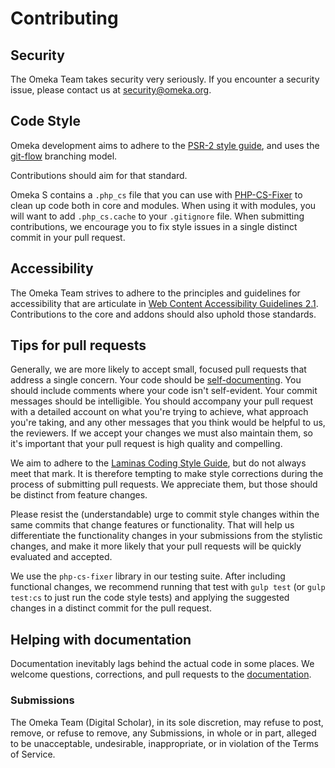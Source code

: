 # Contributing

## Security

The Omeka Team takes security very seriously. If you encounter a security issue,
please contact us at [security@omeka.org](mailto:security@omeka.org).

## Code Style

Omeka development aims to adhere to the [PSR-2 style guide](http://www.php-fig.org/psr/psr-2), and uses the [git-flow](http://nvie.com/posts/a-successful-git-branching-model) branching model.

Contributions should aim for that standard.

Omeka S contains a `.php_cs` file that you can use with [PHP-CS-Fixer](https://github.com/FriendsOfPHP/PHP-CS-Fixer) to clean up code both in core and modules. When using it with modules, you will want to add `.php_cs.cache` to your `.gitignore` file. When submitting contributions, we encourage you to fix style issues in a single distinct commit in your pull request.

## Accessibility

The Omeka Team strives to adhere to the principles and guidelines for accessibility that are articulate in [Web Content Accessibility Guidelines 2.1](https://www.w3.org/WAI/standards-guidelines/wcag/). Contributions to the core and addons should also uphold those standards.

## Tips for pull requests

Generally, we are more likely to accept small, focused pull requests that address a single concern. Your code should be [self-documenting](https://en.wikipedia.org/wiki/Self-documenting_code). You should include comments where your code isn't self-evident. Your commit messages should be intelligible. You should accompany your pull request with a detailed account on what you're trying to achieve, what approach you're taking, and any other messages that you think would be helpful to us, the reviewers. If we accept your changes we must also maintain them, so it's important that your pull request is high quality and compelling.

We aim to adhere to the [Laminas Coding Style Guide](https://docs.laminas.dev/laminas-coding-standard/v2/coding-style-guide/), but do not always meet that mark. It is therefore tempting to make style corrections during the process of submitting pull requests. We appreciate them, but those should be distinct from feature changes.

Please resist the (understandable) urge to commit style changes within the same commits that change features or functionality. That will help us differentiate the functionality changes in your submissions from the stylistic changes, and make it more likely that your pull requests will be quickly evaluated and accepted.

We use the `php-cs-fixer` library in our testing suite. After including functional changes, we recommend running that test with `gulp test` (or `gulp test:cs` to just run the code style tests) and applying the suggested changes in a distinct commit for the pull request.

## Helping with documentation

Documentation inevitably lags behind the actual code in some places. We welcome questions, corrections, and pull requests to the [documentation](https://github.com/omeka/omeka-s-developer/issues).

### Submissions
The Omeka Team (Digital Scholar), in its sole discretion, may refuse to post, remove, or refuse to remove, any Submissions, in whole or in part, alleged to be unacceptable, undesirable, inappropriate, or in violation of the Terms of Service.  